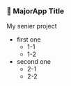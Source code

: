 ### :school: MajorApp Title  
My senier project  

* first one  
  * 1-1  
  * 1-2  
* second one  
  * 2-1  
  * 2-2  
